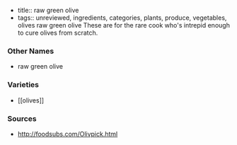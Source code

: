 - title:: raw green olive
- tags:: unreviewed, ingredients, categories, plants, produce, vegetables, olives
raw green olive These are for the rare cook who's intrepid enough to cure olives from scratch.

### Other Names

* raw green olive

### Varieties

* [[olives]]

### Sources
* http://foodsubs.com/Olivpick.html
